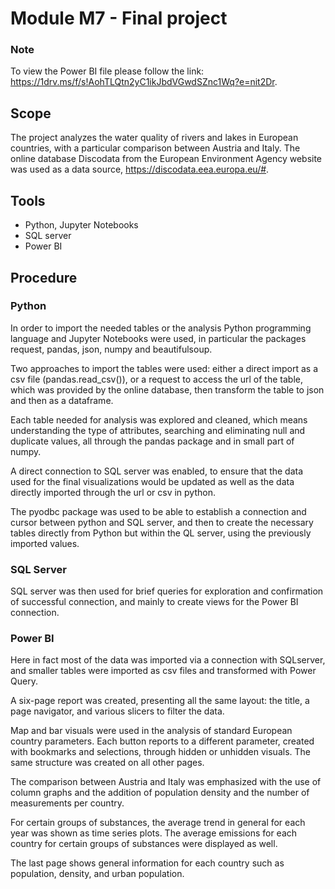 # Module M7 - Final project
### Note
To view the Power BI file please follow the link: https://1drv.ms/f/s!AohTLQtn2yC1ikJbdVGwdSZnc1Wq?e=nit2Dr.

## Scope
The project analyzes the water quality of rivers and lakes in European countries, with a particular comparison between Austria and Italy.
The online database Discodata from the European Environment Agency website was used as a data source, https://discodata.eea.europa.eu/#.

## Tools
- Python, Jupyter Notebooks
- SQL server
- Power BI

## Procedure
### Python
In order to import the needed tables or the analysis Python programming language and Jupyter Notebooks were used, in particular the packages request, pandas, json, numpy and beautifulsoup.

Two approaches to import the tables were used: either a direct import as a csv file (pandas.read_csv()), or a request to access the url of the table, which was provided by the online database, then transform the table to json and then as a dataframe.

Each table needed for analysis was explored and cleaned, which means understanding the type of attributes, searching and eliminating null and duplicate values, all through the pandas package and in small part of numpy.

A direct connection to SQL server was enabled, to ensure that the data used for the final visualizations would be updated as well as the data directly imported through the url or csv in python.

The pyodbc package was used to be able to establish a connection and cursor between python and SQL server, and then to create the necessary tables directly from Python but within the QL server, using the previously imported values.


### SQL Server

SQL server was then used for brief queries for exploration and confirmation of successful connection, and mainly to create views for the Power BI connection.

### Power BI

Here in fact most of the data was imported via a connection with SQLserver, and smaller tables were imported as csv files and transformed with Power Query.

A six-page report was created, presenting all the same layout: the title, a page navigator, and various slicers to filter the data.

Map and bar visuals were used in the analysis of standard European country parameters. Each button reports to a different parameter, created with bookmarks and selections, through hidden or unhidden visuals.
The same structure was created on all other pages.

The comparison between Austria and Italy was emphasized with the use of column graphs and the addition of population density and the number of measurements per country. 

For certain groups of substances, the average trend in general for each year was shown as time series plots. The average emissions for each country for certain groups of substances were displayed as well.

The last page shows general information for each country such as population, density, and urban population.
